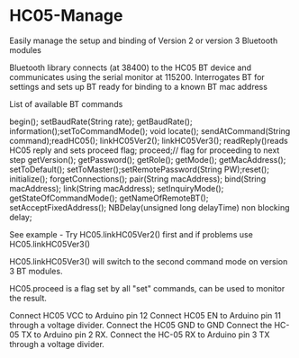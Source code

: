 # HC05-Manage
Easily manage the setup and binding of Version 2 or version 3 Bluetooth modules

  Bluetooth library connects (at 38400) to the HC05 BT device
  and communicates using the serial monitor at 115200.
  Interrogates BT for settings and sets up BT ready for binding to a known BT mac address
  
  List of available BT commands
  
  begin(); setBaudRate(String rate); getBaudRate(); information();setToCommandMode(); void locate(); sendAtCommand(String command);readHC05();
  linkHC05Ver2(); linkHC05Ver3(); readReply()reads HC05 reply and sets proceed flag; proceed;// flag for proceeding to next step
  getVersion(); getPassword(); getRole(); getMode(); getMacAddress(); setToDefault(); setToMaster();setRemotePassword(String PW);reset();
  initialize(); forgetConnections(); pair(String macAddress); bind(String macAddress); link(String macAddress); setInquiryMode(); getStateOfCommandMode();
  getNameOfRemoteBT(); setAcceptFixedAddress(); NBDelay(unsigned long delayTime) non blocking delay;
  
  See example - Try HC05.linkHC05Ver2() first and if problems use HC05.linkHC05Ver3()
  
  HC05.linkHC05Ver3() will switch to the second command mode on version 3 BT modules.

  HC05.proceed is a flag set by all "set" commands, can be used to monitor the result.
 
  Connect HC05 VCC to Arduino pin 12
  Connect HC05 EN to Arduino pin 11 through a voltage divider. 
  Connect the HC05 GND to GND
  Connect the HC-05 TX to Arduino pin 2 RX. 
  Connect the HC-05 RX to Arduino pin 3 TX through a voltage divider.
  
